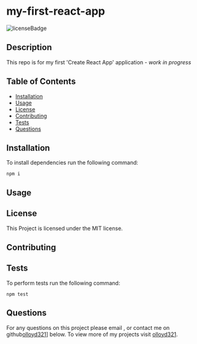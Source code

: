 # my-first-react-app
![licenseBadge](https://img.shields.io/badge/License-MIT-red)

## Description 

This repo is for my first 'Create React App' application - *work in progress*

## Table of Contents

* [Installation](#installation) 
* [Usage](#usage)
* [License](#license) 
* [Contributing](#contributing) 
* [Tests](#tests)
* [Questions](#questions)

## Installation 

To install dependencies run the following command: 

```
npm i
```

## Usage 



## License 
  
This Project is licensed under the MIT license.

## Contributing



## Tests

To perform tests run the following command: 

```
npm test
```

## Questions

For any questions on this project please email , or contact me on github[olloyd321](https://github.com/olloyd321/)] below.
To view more of my projects visit [olloyd321](https://github.com/olloyd321/).


